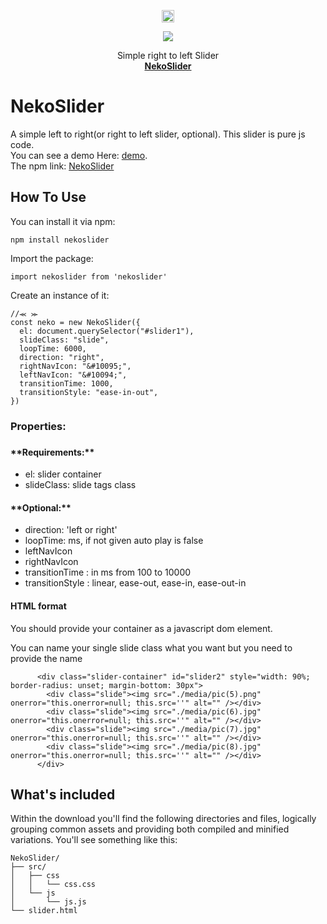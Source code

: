 <p align="center">
  <a href="https://getbootstrap.com/">
    <img src="https://github.githubassets.com/images/icons/emoji/unicode/1f63c.png?v8" alt="Bootstrap logo" width="20" height="20">
  </a>
  <p align="center">  
    <a href="https://img.shields.io/apm/l/npm?style=flat-square">
     <img src="https://img.shields.io/apm/l/npm?style=flat-square">
    </a>
  </p>
  
</p>
<p align="center">
  Simple right to left Slider
  <br>
  <a href="https://github.com/Dark-Red-Apple/Test" ><strong>NekoSlider</strong></a>
</p>

# NekoSlider

A simple left to right(or right to left slider, optional).
This slider is pure js code.
<br>
You can see a demo Here: <a href="https://dark-red-apple.github.io/neko-slider/" target="__blank">demo</a>.
<br>
The npm link: <a href="https://www.npmjs.com/package/nekoslider" target="__blank">NekoSlider</a>

## How To Use

You can install it via npm:

```
npm install nekoslider

```

Import the package:

```
import nekoslider from 'nekoslider'

```

Create an instance of it:

```
//⪻ ⪼
const neko = new NekoSlider({
  el: document.querySelector("#slider1"),
  slideClass: "slide",
  loopTime: 6000,
  direction: "right",
  rightNavIcon: "&#10095;",
  leftNavIcon: "&#10094;",
  transitionTime: 1000,
  transitionStyle: "ease-in-out",
})

```

<h3>Properties:<h3>

<h4>**Requirements:**</h4>

- el: slider container
- slideClass: slide tags class

<h4> **Optional:** </h4>

- direction: 'left or right'
- loopTime: ms, if not given auto play is false
- leftNavIcon
- rightNavIcon
- transitionTime : in ms from 100 to 10000
- transitionStyle : linear, ease-out, ease-in, ease-out-in

<h4> HTML format </h4>

<p>You should provide your container as a javascript dom element.</p>
<p>You can name your single slide class what you want but you need to provide the name<p>

```
      <div class="slider-container" id="slider2" style="width: 90%; border-radius: unset; margin-bottom: 30px">
        <div class="slide"><img src="./media/pic(5).png" onerror="this.onerror=null; this.src=''" alt="" /></div>
        <div class="slide"><img src="./media/pic(6).jpg" onerror="this.onerror=null; this.src=''" alt="" /></div>
        <div class="slide"><img src="./media/pic(7).jpg" onerror="this.onerror=null; this.src=''" alt="" /></div>
        <div class="slide"><img src="./media/pic(8).jpg" onerror="this.onerror=null; this.src=''" alt="" /></div>
      </div>
```

## What's included

Within the download you'll find the following directories and files, logically grouping common assets and providing both compiled and minified variations. You'll see something like this:

```
NekoSlider/
├── src/
│   ├── css
│   │   └── css.css
│   └── js
│       └── js.js
└── slider.html

```
